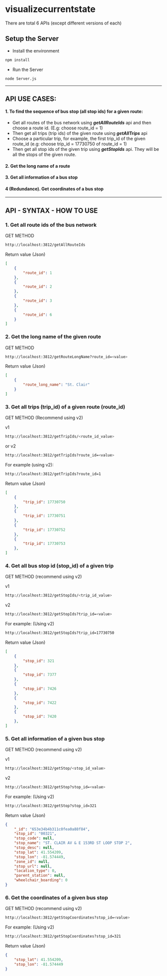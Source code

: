 # visualizecurrentstate

There are total 6 APIs (except different versions of each)

## Setup the Server
- Install the environment
```bash
npm install
```
- Run the Server
```bash
node Server.js
```
--------------

## API USE CASES:
#### 1. To find the sequence of bus stop (all stop ids) for a given route:
- Get all routes of the bus network using ___getAllRouteIds___ api and then choose a route id. (E.g: choose route_id = 1)
- Then get all trips (trip ids) of the given route using ___getAllTrips___ api
- Choose a particular trip, for example, the first trip_id of the given route_id (e.g: choose trip_id = 17730750 of route_id = 1)
- Then get all stop ids of the given trip using ___getStopIds___ api. They will be all the stops of the given route.
#### 2. Get the long name of a route
#### 3. Get all information of a bus stop
#### 4 (Redundance). Get coordinates of a bus stop

--------------

## API - SYNTAX - HOW TO USE


### 1. Get all route ids of the bus network

GET METHOD
```bash
http://localhost:3812/getAllRouteIds
```

Return value (Json)
```JSON
[
    {
        "route_id": 1
    },
    {
        "route_id": 2
    },
    {
        "route_id": 3
    },
    {
        "route_id": 6
    }
]
```


### 2. Get the long name of the given route
GET METHOD
```bash
http://localhost:3812/getRouteLongName?route_id=<value>
```

Return value (Json)
```JSON
[
    {
        "route_long_name": "St. Clair"
    }
]
```


### 3. Get all trips (trip_id) of a given route (route_id)

GET METHOD (Recommend using v2)

v1
```bash
http://localhost:3812/getTripIds/<route_id_value>
```

or v2
```bash
http://localhost:3812/getTripIds?route_id=<value>
```


For example (using v2):
```bash
http://localhost:3812/getTripIds?route_id=1
```

Return value (Json)
```JSON
[
    {
        "trip_id": 17730750
    },
    {
        "trip_id": 17730751
    },
    {
        "trip_id": 17730752
    },
    {
        "trip_id": 17730753
    },
]
```



### 4. Get all bus stop id (stop_id) of a given trip  

GET METHOD (recommend using v2)

v1
```bash
http://localhost:3812/getStopIds/<trip_id_value>
```

v2
```bash
http://localhost:3812/getStopIds?trip_id=<value>
```


For example: (Using v2)
```bash
http://localhost:3812/getStopIds?trip_id=17730750
```

Return value (Json)
```JSON
[
    {
        "stop_id": 321
    },
    {
        "stop_id": 7377
    },
    {
        "stop_id": 7426
    },
    {
        "stop_id": 7422
    },
    {
        "stop_id": 7420
    },
]
```

### 5. Get all information of a given bus stop  

GET METHOD (recommend using v2)

v1
```bash
http://localhost:3812/getStop/<stop_id_value>
```

v2
```bash
http://localhost:3812/getStop?stop_id=<value>
```


For example: (Using v2)
```bash
http://localhost:3812/getStop?stop_id=321
```

Return value (Json)
```JSON
{
    "_id": "653e34b4b311c0fea0a88f84",
    "stop_id": "00321",
    "stop_code": null,
    "stop_name": "ST. CLAIR AV & E 153RD ST LOOP STOP 2",
    "stop_desc": null,
    "stop_lat": 41.554209,
    "stop_lon": -81.574449,
    "zone_id": null,
    "stop_url": null,
    "location_type": 0,
    "parent_station": null,
    "wheelchair_boarding": 0
}
```


### 6. Get the coordinates of a given bus stop 

GET METHOD (recommend using v2)

```bash
http://localhost:3812/getStopCoordinates?stop_id=<value>
```

For example: (Using v2)
```bash
http://localhost:3812/getStopCoordinates?stop_id=321
```

Return value (Json)
```JSON
{
    "stop_lat": 41.554209,
    "stop_lon": -81.574449
}
```
